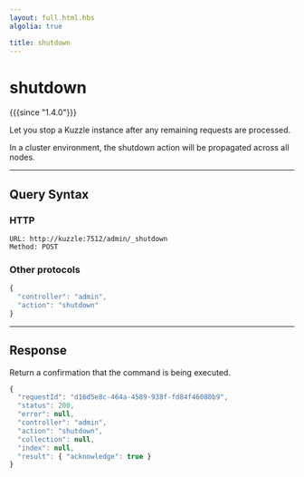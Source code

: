 ```yaml
---
layout: full.html.hbs
algolia: true

title: shutdown
---
```


# shutdown

{{{since "1.4.0"}}}


Let you stop a Kuzzle instance after any remaining requests are processed.

In a cluster environment, the shutdown action will be propagated across all nodes.

---

## Query Syntax

### HTTP

```http
URL: http://kuzzle:7512/admin/_shutdown
Method: POST
```

### Other protocols


```js
{
  "controller": "admin",
  "action": "shutdown"
}
```

---

## Response

Return a confirmation that the command is being executed.

```js
{
  "requestId": "d16d5e8c-464a-4589-938f-fd84f46080b9",
  "status": 200,
  "error": null,
  "controller": "admin",
  "action": "shutdown",
  "collection": null,
  "index": null,
  "result": { "acknowledge": true }
}
```
